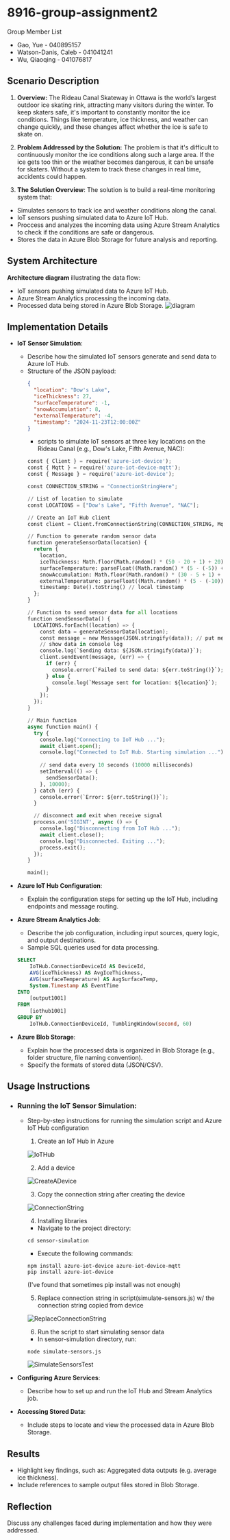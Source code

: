 # 8916-group-assignment2
Group Member List
- Gao, Yue - 040895157
- Watson-Danis, Caleb - 041041241
- Wu, Qiaoqing - 041076817
## Scenario Description
1. **Overview:**
The Rideau Canal Skateway in Ottawa is the world’s largest outdoor ice skating rink, attracting many visitors during the winter. To keep skaters safe, it's important to constantly monitor the ice conditions. Things like temperature, ice thickness, and weather can change quickly, and these changes affect whether the ice is safe to skate on.

2. **Problem Addressed by the Solution:**
The problem is that it's difficult to continuously monitor the ice conditions along such a large area. If the ice gets too thin or the weather becomes dangerous, it can be unsafe for skaters. Without a system to track these changes in real time, accidents could happen.

3. **The Solution Overview**:
The solution is to build a real-time monitoring system that:
- Simulates sensors to track ice and weather conditions along the canal.
- IoT sensors pushing simulated data to Azure IoT Hub.
- Proccess and analyzes the incoming data using Azure Stream Analytics to check if the conditions are safe or dangerous.
- Stores the data in Azure Blob Storage for future analysis and reporting.

## System Architecture
 **Architecture diagram** illustrating the data flow:
- IoT sensors pushing simulated data to Azure IoT Hub.
- Azure Stream Analytics processing the incoming data.
- Processed data being stored in Azure Blob Storage.
![diagram](./architecture-diagram.png)
## Implementation Details
- **IoT Sensor Simulation**:
  - Describe how the simulated IoT sensors generate and send data to Azure IoT Hub.
  - Structure of the JSON payload:
    ```json
    {
      "location": "Dow's Lake",
      "iceThickness": 27,
      "surfaceTemperature": -1,
      "snowAccumulation": 8,
      "externalTemperature": -4,
      "timestamp": "2024-11-23T12:00:00Z"
    }
    ```
    - scripts to simulate IoT sensors at three key locations on the Rideau Canal (e.g., Dow's Lake, Fifth Avenue, NAC):
    ```python
    const { Client } = require('azure-iot-device');
    const { Mqtt } = require('azure-iot-device-mqtt');
    const { Message } = require('azure-iot-device');

    const CONNECTION_STRING = "ConnectionStringHere";

    // List of location to simulate
    const LOCATIONS = ["Dow's Lake", "Fifth Avenue", "NAC"];

    // Create an IoT Hub client
    const client = Client.fromConnectionString(CONNECTION_STRING, Mqtt);

    // Function to generate random sensor data
    function generateSensorData(location) {
      return {
        location,
        iceThickness: Math.floor(Math.random() * (50 - 20 + 1) + 20), // random between 20-50cm
        surfaceTemperature: parseFloat((Math.random() * (5 - (-5)) + (-5)).toFixed(1)), // random between -5 to 5°C with 1 decimal place
        snowAccumulation: Math.floor(Math.random() * (30 - 5 + 1) + 5), // random between 5-30 cm
        externalTemperature: parseFloat((Math.random() * (5 - (-10)) + (-10)).toFixed(1)), // random between -10 to 5 °C with 1 decimal place
        timestamp: Date().toString() // local timestamp
      };
    }

    // Function to send sensor data for all locations
    function sendSensorData() {
      LOCATIONS.forEach((location) => {
        const data = generateSensorData(location);
        const message = new Message(JSON.stringify(data)); // put message into JSON formate
        // show data in console log
        console.log(`Sending data: ${JSON.stringify(data)}`);
        client.sendEvent(message, (err) => {
          if (err) {
            console.error(`Failed to send data: ${err.toString()}`);
          } else {
            console.log(`Message sent for location: ${location}`);
          }
        });
      });
    }

    // Main function
    async function main() {
      try {
        console.log("Connecting to IoT Hub ...");
        await client.open();
        console.log("Connected to IoT Hub. Starting simulation ...");
        
        // send data every 10 seconds (10000 milliseconds)
        setInterval(() => {
          sendSensorData();
        }, 10000);
      } catch (err) {
        console.error(`Error: ${err.toString()}`);
      }

      // disconnect and exit when receive signal
      process.on('SIGINT', async () => {
        console.log("Disconnecting from IoT Hub ...");
        await client.close();
        console.log("Disconnected. Exiting ...");
        process.exit();
      });
    }

    main();
    ```

- **Azure IoT Hub Configuration**:
  - Explain the configuration steps for setting up the IoT Hub, including endpoints and message routing.
- **Azure Stream Analytics Job**:
  - Describe the job configuration, including input sources, query logic, and output destinations.
  - Sample SQL queries used for data processing.
  ```sql
  SELECT
      IoTHub.ConnectionDeviceId AS DeviceId,
      AVG(iceThickness) AS AvgIceThickness,
      AVG(surfaceTemperature) AS AvgSurfaceTemp,
      System.Timestamp AS EventTime
  INTO
      [output1001]
  FROM
      [iothub1001]
  GROUP BY
      IoTHub.ConnectionDeviceId, TumblingWindow(second, 60)
  ```
- **Azure Blob Storage**:
  - Explain how the processed data is organized in Blob Storage (e.g., folder structure, file naming convention).
  - Specify the formats of stored data (JSON/CSV).
## Usage Instructions
- ### Running the IoT Sensor Simulation:
  - Step-by-step instructions for running the simulation script and Azure IoT Hub configuration
    1. Create an IoT Hub in Azure
    
    ![IoTHub](./screenshots/IoTHub.png)
    
    2. Add a device
    
    ![CreateADevice](./screenshots/CreateADevice.png)
    
    3. Copy the connection string after creating the device
    
    ![ConnectionString](./screenshots/ConnectionString.png)
    
    4. Installing libraries
    
    - Navigate to the project directory: 
    ```
    cd sensor-simulation
    ```
    - Execute the following commands:
    ```
    npm install azure-iot-device azure-iot-device-mqtt
    pip install azure-iot-device
    ```
    (I've found that sometimes pip install was not enough)
    
    5. Replace connection string in script(simulate-sensors.js) w/ the connection string copied from device
    
    ![ReplaceConnectionString](./screenshots/ReplaceConnectionString.png)
    
    6. Run the script to start simulating sensor data
    
    - In sensor-simulation directory, run:
    ```
    node simulate-sensors.js
    ```
    ![SimulateSensorsTest](./screenshots/SimulateSensorsTest.png)
    
- **Configuring Azure Services**:
  - Describe how to set up and run the IoT Hub and Stream Analytics job.
- **Accessing Stored Data**:
  - Include steps to locate and view the processed data in Azure Blob Storage.
## Results
- Highlight key findings, such as: Aggregated data outputs (e.g. average ice thickness).
- Include references to sample output files stored in Blob Storage.
## Reflection
Discuss any challenges faced during implementation and how they were addressed.